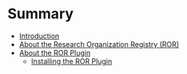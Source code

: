 # Summary

* [Introduction](.)
* [About the Research Organization Registry (ROR)](about.md)
* [About the ROR Plugin](ror-plugin.md)
  - [Installing the ROR Plugin](./ror-plugin.md#installing-the-ror-plugin)

